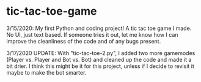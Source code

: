 # tic-tac-toe-game
3/15/2020:
My first Python and coding project! A tic tac toe game I made. No UI, just text based.
If someone tries it out, let me know how I can improve the cleanliness of the code and of any bugs present.

3/17/2020 UPDATE:
With "tic-tac-toe-2.py", I added two more gamemodes (Player vs. Player and Bot vs. Bot) and cleaned up the code and made it
a bit drier. I think this might be it for this project, unless if I decide to revisit it maybe to make the bot smarter.
